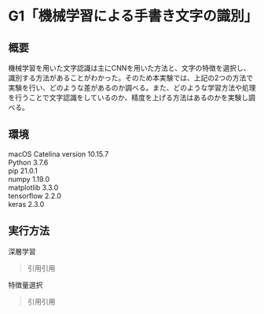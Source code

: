 # G1「機械学習による手書き文字の識別」

## 概要
機械学習を用いた文字認識は主にCNNを用いた方法と、文字の特徴を選択し、識別する方法があることがわかった。そのため本実験では、上記の2つの方法で実験を行い、どのような差があるのか調べる。また、どのような学習方法や処理を行うことで文字認識をしているのか、精度を上げる方法はあるのかを実験し調べる。

## 環境 
macOS Catelina version 10.15.7  
Python                 3.7.6  
pip                    21.0.1  
numpy                  1.19.0  
matplotlib             3.3.0  
tensorflow             2.2.0  
keras                  2.3.0   



## 実行方法

深層学習
>引用引用　　

特徴量選択
>引用引用
